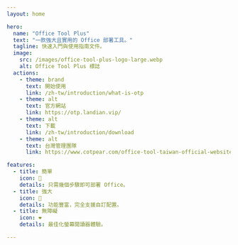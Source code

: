 ```yaml
---
layout: home

hero:
  name: "Office Tool Plus"
  text: "一款強大且實用的 Office 部署工具。"
  tagline: 快速入門與使用指南文件。
  image:
    src: /images/office-tool-plus-logo-large.webp
    alt: Office Tool Plus 標誌
  actions:
    - theme: brand
      text: 開始使用
      link: /zh-tw/introduction/what-is-otp
    - theme: alt
      text: 官方網站
      link: https://otp.landian.vip/
    - theme: alt
      text: 下載
      link: /zh-tw/introduction/download
    - theme: alt
      text: 台灣管理團隊
      link: https://www.cotpear.com/office-tool-taiwan-official-website-html/

features:
  - title: 簡單
    icon: 📝
    details: 只需幾個步驟即可部署 Office。
  - title: 強大
    icon: 🚀
    details: 功能豐富，完全支援自訂配置。
  - title: 無障礙
    icon: ❤️
    details: 最佳化螢幕閱讀器體驗。

---
```


<style>
:root {
  --vp-home-hero-name-color: transparent;
  --vp-home-hero-name-background: -webkit-linear-gradient(120deg, #0078D4 45%, #41d1ff);
}
</style>
